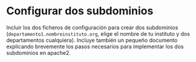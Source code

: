 # Configurar dos subdominios

Incluir los dos ficheros de configuración para crear dos subdominios (`departamento1.nombreinstituto.org`, elige el nombre de tu instituto y dos departamentos cualquiera). Incluye también un pequeño documento explicando brevemente los pasos necesarios para implementar los dos subdominios en apache2.
